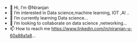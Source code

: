 - 👋 Hi, I’m @Niranjan
- 👀 I’m interested in Data science,machine learning, IOT ,AI ..
- 🌱 I’m currently learning  Data science...
- 💞️ I’m looking to collaborate on data science ,networking...
- 📫 How to reach me https://www.linkedin.com/in/niranjan-u-60a88a1a8...

<!---
N8880/N8880 is a ✨ special ✨ repository because its `README.md` (this file) appears on your GitHub profile.
You can click the Preview link to take a look at your changes.
--->

